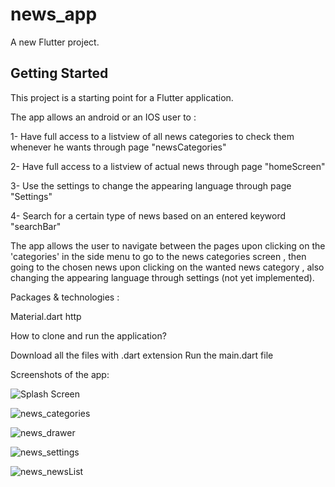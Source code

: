 
# news_app

A new Flutter project.

## Getting Started

This project is a starting point for a Flutter application.

The app allows an android or an IOS user to :

1- Have full access to a listview of all news categories to check them whenever he wants through page "newsCategories"

2- Have full access to a listview of actual news through page "homeScreen"

3- Use the settings to change the appearing language through page "Settings"

4- Search for a certain type of news based on an entered keyword "searchBar"

The app allows the user to navigate between the pages upon clicking on the 'categories' in the side menu to go to the news categories screen , then going to the chosen news upon clicking on the wanted news category , also changing the appearing language through settings (not yet implemented).


Packages & technologies :

Material.dart
http

How to clone and run the application?

Download all the files with .dart extension
Run the main.dart file

Screenshots of the app:

![Splash Screen](https://user-images.githubusercontent.com/50349835/130674304-d92f4a0d-683c-4d48-a0d2-c64ae531fe96.JPG)

![news_categories](https://user-images.githubusercontent.com/66536961/130468671-c1d85bc0-f592-4b1f-a288-96e7e6385868.jpeg)


![news_drawer](https://user-images.githubusercontent.com/66536961/130468748-62c9f461-0c43-445e-bc7c-bb8ad88e8988.jpeg)

![news_settings](https://user-images.githubusercontent.com/66536961/130468788-06cb80fb-2a2d-4894-86a7-2ddbceedd62e.jpeg)


![news_newsList](https://user-images.githubusercontent.com/66536961/130468839-f32ae86e-dbd5-4138-a6bf-9b4b3201b236.jpeg)


